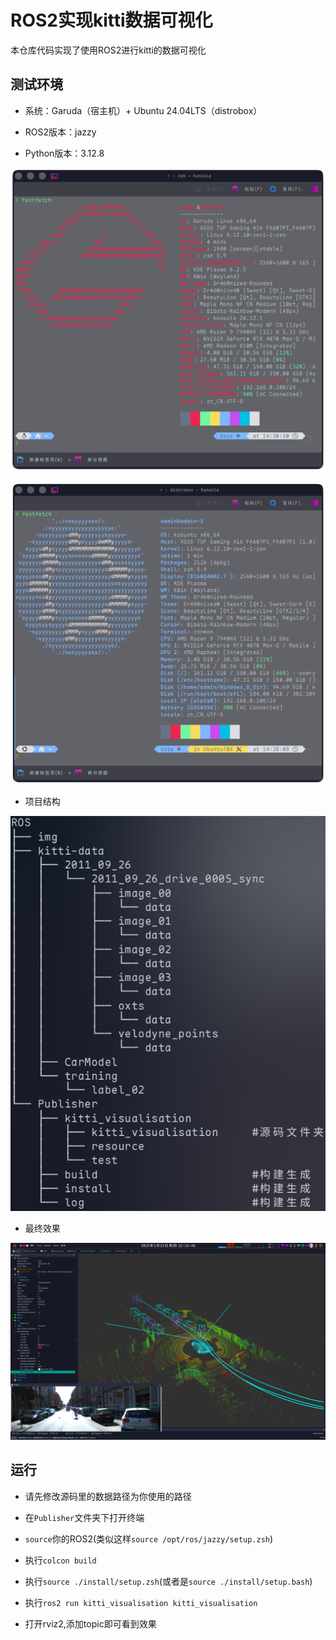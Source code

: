 # ROS2实现kitti数据可视化

  本仓库代码实现了使用ROS2进行kitti的数据可视化

## 测试环境

- 系统：Garuda（宿主机）+ Ubuntu 24.04LTS（distrobox）

- ROS2版本：jazzy

- Python版本：3.12.8

![env](https://github.com/SolitaryDream-X/ROS2-kitti-visualisation/blob/main/img/env.png?raw=true)

![distrobox-env](https://github.com/SolitaryDream-X/ROS2-kitti-visualisation/blob/main/img/distrobox-env.png?raw=true)

- 项目结构

![result](https://github.com/SolitaryDream-X/ROS2-kitti-visualisation/blob/main/img/tree.png?raw=true)

- 最终效果

![result](https://github.com/SolitaryDream-X/ROS2-kitti-visualisation/blob/main/img/result.png?raw=true)

## 运行

- 请先修改源码里的数据路径为你使用的路径

- 在`Publisher`文件夹下打开终端

- `source`你的ROS2(类似这样`source /opt/ros/jazzy/setup.zsh`)

- 执行`colcon build`

- 执行`source ./install/setup.zsh`(或者是`source ./install/setup.bash`)

- 执行`ros2 run kitti_visualisation kitti_visualisation`

- 打开rviz2,添加topic即可看到效果

